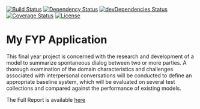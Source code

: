 [![Build Status](https://travis-ci.org/michaeljneelysd/Final-Year-Project.svg?branch=master)](https://travis-ci.org/michaeljneelysd/Final-Year-Project)
[![Dependency Status](https://david-dm.org/michaeljneelysd/Final-Year-Project.svg)](https://david-dm.org/michaeljneelysd/Final-Year-Project)
[![devDependencies Status](https://david-dm.org/michaeljneelysd/Final-Year-Project/dev-status.svg)](https://david-dm.org/michaeljneelysd/Final-Year-Project?type=dev)
[![Coverage Status](https://coveralls.io/repos/github/michaeljneelysd/Final-Year-Project/badge.svg?branch=master)](https://coveralls.io/github/michaeljneelysd/Final-Year-Project?branch=master)
[![License](https://img.shields.io/dub/l/vibe-d.svg)](https://opensource.org/licenses/MIT)

# My FYP Application

This final year project is concerned with the research and development of a model to summarize spontaneous dialog between two or more parties. A thorough examination of the domain characteristics and challenges associated with interpersonal conversations will be conducted to define an appropriate baseline system, which will be evaluated on several test collections and compared against the performance of existing models.

The Full Report is available [here](../blob/master/Michael_James_Neely_NUI_GALWAY_GY350_Final_Report.pdf)